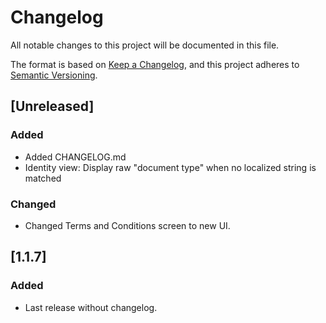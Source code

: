 # Changelog

All notable changes to this project will be documented in this file.

The format is based on [Keep a Changelog](https://keepachangelog.com/en/1.0.0/),
and this project adheres to [Semantic Versioning](https://semver.org/spec/v2.0.0.html).

## [Unreleased]

### Added

- Added CHANGELOG.md
- Identity view: Display raw "document type" when no localized string is matched

### Changed

- Changed Terms and Conditions screen to new UI.

## [1.1.7]

### Added

- Last release without changelog.